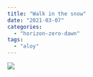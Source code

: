 ```yaml
---
title: "Walk in the snow"
date: "2021-03-07"
categories: 
  - "horizon-zero-dawn"
tags: 
  - "aloy"
---
```


[![](images/Horizon-Zero-Dawn™_-Complete-Edition_20210221184459-scaled.jpg)](https://davidpeach.me/wp-content/uploads/2022/05/Horizon-Zero-Dawn™_-Complete-Edition_20210221184459-scaled.jpg)
